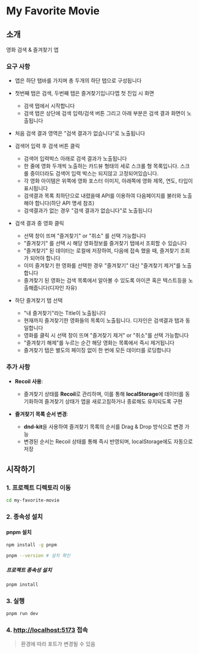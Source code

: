 # My Favorite Movie

## 소개

영화 검색 & 즐겨찾기 앱

### 요구 사항

- 앱은 하단 탭바를 가지며 총 두개의 하단 탭으로 구성됩니다
- 첫번째 탭은 검색, 두번째 탭은 즐겨찾기입니다앱 첫 진입 시 화면
  - 검색 탭에서 시작합니다
  - 검색 탭은 상단에 검색 입력/검색 버튼 그리고 아래 부분은 검색 결과 화면이 노출됩니다

- 처음 검색 결과 영역은 "검색 결과가 없습니다"로 노출됩니다

- 검색어 입력 후 검색 버튼 클릭
  - 검색어 입력박스 아래로 검색 결과가 노출됩니다
  - 한 줄에 영화 두개씩 노출하는 카드뷰 형태의 세로 스크롤 형 목록입니다. 스크롤 중이더라도 검색어 입력 박스는 되지않고 고정되어있습니다.
  - 각 영화 아이템은 위쪽에 영화 포스터 이미지, 아래쪽에 영화 제목, 연도, 타입이 표시됩니다
  - 검색결과 목록 최하단으로 내렸을때 API를 이용하여 다음페이지를 불러와 노출해야 합니다(하단 API 명세 참조)
  - 검색결과가 없는 경우 "검색 결과가 없습니다"로 노출됩니다

- 검색 결과 중 영화 클릭
  - 선택 창이 뜨며 "즐겨찾기" or "취소" 를 선택 가능합니다
  - "즐겨찾기" 를 선택 시 해당 영화정보를 즐겨찾기 탭에서 조회할 수 있습니다
  - "즐겨찾기" 된 데이터는 로컬에 저장하여, 다음에 접속 했을 때, 즐겨찾기 조회가 되어야 합니다
  - 이미 즐겨찾기 한 영화를 선택한 경우 "즐겨찾기" 대신 "즐겨찾기 제거"를 노출합니다
  - 즐겨찾기 된 영화는 검색 목록에서 알아볼 수 있도록 아이콘 혹은 텍스트등을 노출해줍니다(디자인 자유)

- 하단 즐겨찾기 탭 선택
  - "내 즐겨찾기"라는 Title이 노출됩니다
  - 현재까지 즐겨찾기한 영화들의 목록이 노출됩니다. 디자인은 검색결과 탭과 동일합니다
  - 영화를 클릭 시 선택 창이 뜨며 "즐겨찾기 제거" or "취소"를 선택 가능합니다
  - "즐겨찾기 해제"를 누르는 순간 해당 영화는 목록에서 즉시 제거됩니다
  - 즐겨찾기 탭은 별도의 페이징 없이 한 번에 모든 데이터를 로딩합니다

### 추가 사항

- **Recoil 사용**:
  - 즐겨찾기 상태를 **Recoil**로 관리하며, 이를 통해 **localStorage**에 데이터를 동기화하여 즐겨찾기 상태가 앱을 새로고침하거나 종료해도 유지되도록 구현

- **즐겨찾기 목록 순서 변경**:
  - **dnd-kit**을 사용하여 즐겨찾기 목록의 순서를 Drag & Drop 방식으로 변경 가능
  - 변경된 순서는 Recoil 상태를 통해 즉시 반영되며, localStorage에도 자동으로 저장

## 시작하기

### 1. 프로젝트 디렉토리 이동

 ```bash
 cd my-favorite-movie
 ```

### 2. 종속성 설치

#### pnpm 설치

```bash
npm install -g pnpm
```

```bash
pnpm --version # 설치 확인
```

##### 프로젝트 종속성 설치

```bash
pnpm install
```

### 3. 실행

```bash
pnpm run dev
```

### 4. <http://localhost:5173> 접속

> 환경에 따라 포트가 변경될 수 있음
